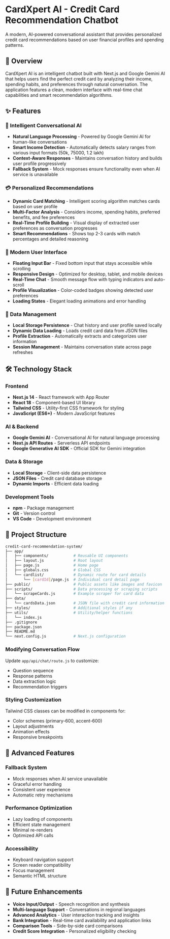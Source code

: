 # CardXpert AI - Credit Card Recommendation Chatbot

A modern, AI-powered conversational assistant that provides personalized credit card recommendations based on user financial profiles and spending patterns.

## 🎯 Overview

CardXpert AI is an intelligent chatbot built with Next.js and Google Gemini AI that helps users find the perfect credit card by analyzing their income, spending habits, and preferences through natural conversation. The application features a clean, modern interface with real-time chat capabilities and smart recommendation algorithms.

## ✨ Features

### 🤖 **Intelligent Conversational AI**
- **Natural Language Processing** - Powered by Google Gemini AI for human-like conversations
- **Smart Income Detection** - Automatically detects salary ranges from various input formats (50k, 75000, 1.2 lakh)
- **Context-Aware Responses** - Maintains conversation history and builds user profile progressively
- **Fallback System** - Mock responses ensure functionality even when AI service is unavailable

### 💳 **Personalized Recommendations**
- **Dynamic Card Matching** - Intelligent scoring algorithm matches cards based on user profile
- **Multi-Factor Analysis** - Considers income, spending habits, preferred benefits, and fee preferences
- **Real-Time Profile Building** - Visual display of extracted user preferences as conversation progresses
- **Smart Recommendations** - Shows top 2-3 cards with match percentages and detailed reasoning

### 🎨 **Modern User Interface**
- **Floating Input Bar** - Fixed bottom input that stays accessible while scrolling
- **Responsive Design** - Optimized for desktop, tablet, and mobile devices
- **Real-Time Chat** - Smooth message flow with typing indicators and auto-scroll
- **Profile Visualization** - Color-coded badges showing detected user preferences
- **Loading States** - Elegant loading animations and error handling

### 💾 **Data Management**
- **Local Storage Persistence** - Chat history and user profile saved locally
- **Dynamic Data Loading** - Loads credit card data from JSON files
- **Profile Extraction** - Automatically extracts and categorizes user information
- **Session Management** - Maintains conversation state across page refreshes

## 🛠️ Technology Stack

### **Frontend**
- **Next.js 14** - React framework with App Router
- **React 18** - Component-based UI library
- **Tailwind CSS** - Utility-first CSS framework for styling
- **JavaScript (ES6+)** - Modern JavaScript features

### **AI & Backend**
- **Google Gemini AI** - Conversational AI for natural language processing
- **Next.js API Routes** - Serverless API endpoints
- **Google Generative AI SDK** - Official SDK for Gemini integration

### **Data & Storage**
- **Local Storage** - Client-side data persistence
- **JSON Files** - Credit card database storage
- **Dynamic Imports** - Efficient data loading

### **Development Tools**
- **npm** - Package management
- **Git** - Version control
- **VS Code** - Development environment

## 📁 Project Structure


```bash
credit-card-recommendation-system/
├── app/
│   ├── components/           # Reusable UI components
│   ├── layout.js             # Root layout
│   ├── page.js               # Home page
│   ├── globals.css           # Global CSS
│   └── cardlist/             # Dynamic route for card details
│       └── [cardId]/page.js  # Individual card detail page
├── public/                   # Public assets like images and favicon
├── scripts/                  # Data processing or scraping scripts
│   └── scrapeCards.js        # Example scraper for card data
├── data/
│   └── cardsData.json        # JSON file with credit card information
├── styles/                   # Additional styles if any
├── utils/                    # Utility/helper functions
│   └── index.js
├── .gitignore
├── package.json
├── README.md
└── next.config.js            # Next.js configuration
```

### **Modifying Conversation Flow**
Update `app/api/chat/route.js` to customize:
- Question sequence
- Response patterns
- Data extraction logic
- Recommendation triggers

### **Styling Customization**
Tailwind CSS classes can be modified in components for:
- Color schemes (primary-600, accent-600)
- Layout adjustments
- Animation effects
- Responsive breakpoints

## 🌟 Advanced Features

### **Fallback System**
- Mock responses when AI service unavailable
- Graceful error handling
- Consistent user experience
- Automatic retry mechanisms

### **Performance Optimization**
- Lazy loading of components
- Efficient state management
- Minimal re-renders
- Optimized API calls

### **Accessibility**
- Keyboard navigation support
- Screen reader compatibility
- Focus management
- Semantic HTML structure

## 🔮 Future Enhancements

- **Voice Input/Output** - Speech recognition and synthesis
- **Multi-language Support** - Conversations in regional languages
- **Advanced Analytics** - User interaction tracking and insights
- **Bank Integration** - Real-time card availability and application links
- **Comparison Tools** - Side-by-side card comparisons
- **Credit Score Integration** - Personalized eligibility checking



